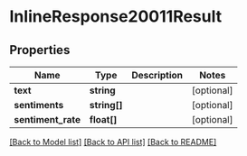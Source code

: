 # InlineResponse20011Result

## Properties
Name | Type | Description | Notes
------------ | ------------- | ------------- | -------------
**text** | **string** |  | [optional] 
**sentiments** | **string[]** |  | [optional] 
**sentiment_rate** | **float[]** |  | [optional] 

[[Back to Model list]](../README.md#documentation-for-models) [[Back to API list]](../README.md#documentation-for-api-endpoints) [[Back to README]](../README.md)


